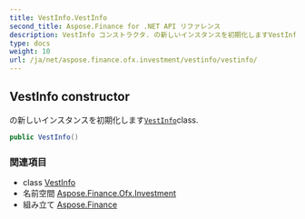 ```yaml
---
title: VestInfo.VestInfo
second_title: Aspose.Finance for .NET API リファレンス
description: VestInfo コンストラクタ. の新しいインスタンスを初期化しますVestInfoclass.
type: docs
weight: 10
url: /ja/net/aspose.finance.ofx.investment/vestinfo/vestinfo/
---
```

## VestInfo constructor

の新しいインスタンスを初期化します[`VestInfo`](../)class.

```csharp
public VestInfo()
```

### 関連項目

* class [VestInfo](../)
* 名前空間 [Aspose.Finance.Ofx.Investment](../../vestinfo/)
* 組み立て [Aspose.Finance](../../../)


